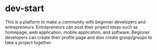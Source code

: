# dev-start
This is a platform to make a community with beginner developers and entrepreneurs. Entrepreneurs can post their project ideas such as homepage, web application, mobile application, and software. Beginner developers can create their profile page and also create group/groups to take a project together.  
